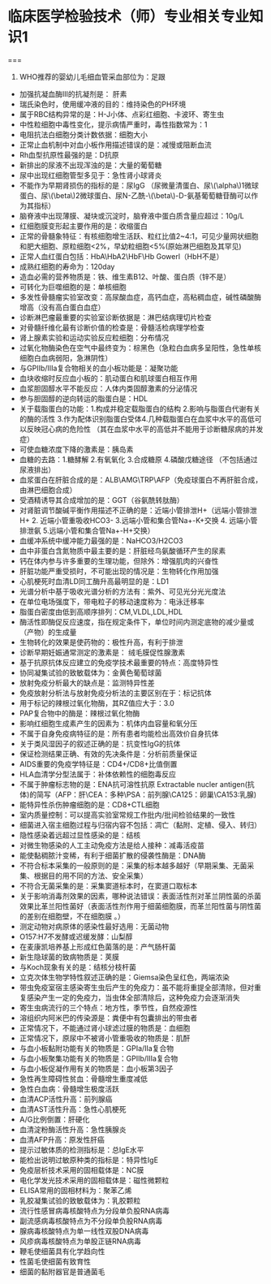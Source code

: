 # 临床医学检验技术（师）专业相关专业知识1
===

1. WHO推荐的婴幼儿毛细血管采血部位为：足跟  
- 加强抗凝血酶III的抗凝剂是： 肝素
- 瑞氏染色时，使用缓冲液的目的：维持染色的PH环境
- 属于RBC结构异常的是：H-J小体、点彩红细胞、卡波环、寄生虫
- 中性粒细胞中毒性变化，提示病情严重时，毒性指数常为：1
- 电阻抗法白细胞分类计数依据：细胞大小
- 正常止血机制中对血小板作用描述错误的是：减慢或阻断血流
- Rh血型抗原性最强的是：D抗原
- 新排出的尿液不出现浑浊的是：大量的葡萄糖
- 尿中出现红细胞管型多见于：急性肾小球肾炎
- 不能作为早期肾损伤的指标的是：尿IgG （尿微量清蛋白、尿\\(\alpha\\)1微球蛋白、尿\\(\beta\\)2微球蛋白、尿N-乙酰-\\(\beta\\)-D-氨基葡萄糖苷酶可以作为其指标）
- 脑脊液中出现薄膜、凝块或沉淀时，脑脊液中蛋白质含量应超过：10g/L
- 红细胞膜变形起主要作用的是：收缩蛋白
- 正常的骨髓象特征：有核细胞增生活跃、粒红比值2~4:1，可见少量网状细胞和肥大细胞、原粒细胞<2%，早幼粒细胞<5%(原始淋巴细胞及其罕见)
- 正常人血红蛋白包括：HbA\HbA2\HbF\Hb Gowerl（HbH不是）
- 成熟红细胞的寿命为：120day
- 造血必需的营养物质是：铁、维生素B12、叶酸、蛋白质（锌不是）
- 可转化为巨噬细胞的是：单核细胞
- 多发性骨髓瘤实验室改变：高尿酸血症，高钙血症，高粘稠血症，碱性磷酸酶增高（没有高白蛋白血症）
- 诊断淋巴瘤最重要的实验室诊断依据是：淋巴结病理切片检查
- 对骨髓纤维化最有诊断价值的检查是：骨髓活检病理学检查
- 肾上腺素实验和运动实验反应粒细胞：分布情况
- 过氧化物酶染色在空气中最终变为：棕黑色（急粒白血病多呈阳性，急性单核细胞白血病弱阳，急淋阴性）
- 与GPIIb/IIIa复合物相关的血小板功能是：凝聚功能
- 血块收缩时反应血小板的：肌动蛋白和肌球蛋白相互作用
- 血浆胆固醇水平不能反应：人体内类固醇激素的分泌情况
- 参与胆固醇的逆向转运的脂蛋白是：HDL
- 关于载脂蛋白的功能：1.构成并稳定载脂蛋白的结构 2.影响与脂蛋白代谢有关的酶的活性 3.作为配体识别脂蛋白受体4.几种载脂蛋白在血浆中水平的高低可以反映冠心病的危险性 （其在血浆中水平的高低并不能用于诊断糖尿病的并发症）
- 可使血糖浓度下降的激素是：胰岛素
- 血糖的去路：1.糖酵解 2.有氧氧化 3.合成糖原 4.磷酸戊糖途径 （不包括通过尿液排出）
- 血浆蛋白在肝脏合成的是：ALB\AMG\TRP\AFP（免疫球蛋白不再肝脏合成，由淋巴细胞合成）
- 受酒精诱导其合成增加的是：GGT（谷氨酰转肽酶）
- 对肾脏调节酸碱平衡作用描述不正确的是：近端小管排泄H+（远端小管排泄H+ 2. 近端小管重吸收HCO3- 3.远端小管和集合管Na+-K+交换 4. 远端小管排泄氨 5.远端小管和集合管Na+-H+交换）
- 血缓冲系统中缓冲能力最强的是：NaHCO3/H2CO3
- 血中非蛋白含氮物质中最主要的是：肝脏经鸟氨酸循环产生的尿素
- 钙在体内参与许多重要的生理功能，但除外：增强肌肉的兴奋性
- 肝脏功能严重受损时，不可能出现的情况是：生物转化作用加强
- 心肌梗死时血清LD同工酶升高最明显的是：LD1
- 光谱分析中基于吸收光谱分析的方法有：紫外、可见光分光光度法
- 在单位电场强度下，带电粒子的移动速度称为：电泳迁移率
- 脂蛋白密度由低到高顺序排列：CM,VLDL,LDL,HDL
- 酶活性即酶促反应速度，指在规定条件下，单位时间内测定底物的减少量或（产物）的生成量
- 生物转化的效果是使药物的：极性升高，有利于排泄          
- 诊断早期妊娠通常测定的激素是： 绒毛膜促性腺激素
- 基于抗原抗体反应建立的免疫学技术最重要的特点：高度特异性
- 协同凝集试验的致敏载体为：金黄色葡萄球菌
- 放射免疫分析最大的缺点是：监测特异性差
- 免疫放射分析法与放射免疫分析法的主要区别在于：标记抗体
- 用于标记的辣根过氧化物酶，其RZ值应大于：3.0
- PAP复合物中的酶是：辣根过氧化物酶
- 影响红细胞生成素产生的因素为：机体内血容量和氧分压
- 不属于自身免疫病特征的是：所有患者均能检出高效价自身抗体
- 关于类风湿因子的叙述正确的是：抗变性IgG的抗体
- 保证检测结果正确、有效的先决条件是：分析前质量保证
- AIDS重要的免疫学特征是：CD4+/CD8+比值倒置
- HLA血清学分型法属于：补体依赖性的细胞毒反应
- 不属于肿瘤标志物的是：ENA抗可溶性抗原 Extractable nucler antigen(抗体)的简写（AFP：肝\CEA：多种\PSA：前列腺\CA125：卵巢\CA153:乳腺)
- 能特异性杀伤肿瘤细胞的是：CD8+CTL细胞 
- 室内质量控制：可以提高实验室常规工作批内/批间检验结果的一致性
- 细菌进入宿主细胞过程与归宿内容不包括：凋亡（黏附、定植、侵入、转归）
- 隐性感染着远超过显性感染的是：结核
- 对微生物感染的人工主动免疫方法是给人接种：减毒活疫苗
- 能使黏稠脓汁变稀，有利于细菌扩散的侵袭性酶是：DNA酶
- 不符合标本采集的一般原则的是：采集的标本越多越好（早期采集、无菌采集、根据目的用不同的方法、安全采集）
- 不符合无菌采集的是：采集窦道标本时，在窦道口取标本
- 关于影响消毒剂效果的因素，哪种说法错误：表面活性剂对革兰阴性菌的杀菌效果比革兰阳性菌好（表面活性剂作用于细菌细胞膜，而革兰阳性菌与阴性菌的差别在细胞壁，不在细胞膜 。）
- 测定动物对病原体的感染性最好选用：无菌动物
- O157:H7不发酵或迟缓发酵：山梨醇 
- 在麦康凯培养基上形成红色菌落的是：产气肠杆菌
- 新生隐球菌的致病物质是：荚膜
- 与Koch现象有关的是：结核分枝杆菌
- 立克次体生物学特性叙述正确的是：Giemsa染色呈红色，两端浓染
- 带虫免疫室宿主感染寄生虫后产生的免疫力：虽不能将重提全部清除，但对重复感染产生一定的免疫力，当虫体全部清除后，这种免疫力会逐渐消失
- 寄生虫病流行的三个特点：地方性，季节性，自然疫源性
- 溶组织内阿米巴的传染源是：粪便中有包囊排出的带虫者
- 正常情况下，不能通过肾小球滤过膜的物质是：血细胞
- 正常情况下，原尿中不被肾小管重吸收的物质是：肌酐
- 与血小板黏附功能有关的物质是：GPIa/IIa复合物
- 与血小板聚集功能有关的物质是：GPIIb/IIIa复合物
- 与血小板促凝作用有关的物质是：血小板第3因子
- 急性再生障碍性贫血：骨髓增生重度减低
- 急性白血病：骨髓增生极度活跃
- 血清ACP活性升高：前列腺癌
- 血清AST活性升高：急性心肌梗死
- A/G比例倒置：肝硬化
- 血清淀粉酶活性升高：急性胰腺炎
- 血清AFP升高：原发性肝癌
- 提示过敏体质的检测指标是：总IgE水平
- 能检出说明过敏原种类的指标是：特异性IgE
- 免疫层析技术采用的固相载体是：NC膜
- 电化学发光技术采用的固相载体是：磁性微颗粒
- ELISA常用的固相材料为：聚苯乙烯
- 乳胶凝集试验的致敏载体为：乳胶颗粒
- 流行性感冒病毒核酸特点为分段单负股RNA病毒
- 副流感病毒核酸特点为不分段单负股RNA病毒
- 腺病毒核酸特点为单一线性双股DNA病毒
- 风疹病毒核酸特点为单股正链RNA病毒
- 鞭毛使细菌具有化学趋向性
- 性菌毛使细菌有致育性
- 细菌的黏附器官是普通菌毛




















